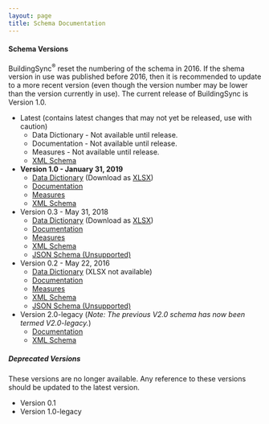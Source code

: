 ```yaml
---
layout: page
title: Schema Documentation
---
```


#### Schema Versions

BuildingSync<sup>®</sup> reset the numbering of the schema in 2016. If the shema version in use was published before 2016, then it is recommended to update to a more recent version (even though the version number may be lower than the version currently in use). The current release of BuildingSync is Version 1.0. 

- Latest (contains latest changes that may not yet be released, use with caution)
    - Data Dictionary - Not available until release.
    - Documentation - Not available until release.
    - Measures - Not available until release.
    - [XML Schema][xsd-latest] 
- **Version 1.0 - January 31, 2019**
    - [Data Dictionary](v1.0/datadictionary) (Download as [XLSX](v1.0/datadictionary/DataDictionary.xlsx))
    - [Documentation](v1.0/documentation)
    - [Measures](v1.0/measures)
    - [XML Schema][xsd-1.0] 
- Version 0.3 - May 31, 2018
    - [Data Dictionary](v0.3/datadictionary) (Download as [XLSX](v0.3/datadictionary/DataDictionary.xlsx))
    - [Documentation](v0.3/documentation)
    - [Measures](v0.3/measures)
    - [XML Schema][xsd-0.3] 
    - [JSON Schema (Unsupported)][json-0.3]
- Version 0.2 - May 22, 2016
    - [Data Dictionary](v0.2/datadictionary) (XLSX not available)
    - [Documentation](v0.2/documentation)
    - [Measures](v0.2/measures)
    - [XML Schema][xsd-0.2] 
    - [JSON Schema (Unsupported)][json-0.2]
- Version 2.0-legacy (*Note: The previous V2.0 schema has now been termed V2.0-legacy.*)
    - [Documentation](v2.0-legacy)
    - [XML Schema][xsd-2.0-legacy]   
    
##### Deprecated Versions

These versions are no longer available. Any reference to these versions
should be updated to the latest version.

- Version 0.1
- Version 1.0-legacy

[xsd-latest]: https://schema.buildingsync.net/latest/develop/BuildingSync.xsd
[json-latest]: https://schema.buildingsync.net/latest/develop/BuildingSync.json
[xsd-1.0]: https://github.com/BuildingSync/schema/releases/download/v1.0/BuildingSync.xsd
[xsd-0.3]: https://github.com/BuildingSync/schema/releases/download/v0.3/BuildingSync.xsd
[json-0.3]: https://github.com/BuildingSync/schema/releases/download/v0.3/BuildingSync.json
[xsd-0.2]: https://github.com/BuildingSync/schema/releases/download/v0.2/BuildingSync.xsd
[json-0.2]: https://github.com/BuildingSync/schema/releases/download/v0.2/BuildingSync.json
[xsd-2.0-legacy]: https://github.com/BuildingSync/schema/releases/download/v2.0.0-legacy/BuildingSync_2_0.xsd
